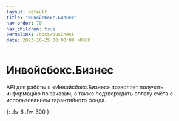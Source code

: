 ```yaml
---
layout: default
title: "Инвойсбокс.Бизнес"
nav_order: 70
has_children: true
permalink: /docs/business
date: 2023-10-25 00:00:00 +0300
---
```


# Инвойсбокс.Бизнес

API для работы с &laquo;Инвойсбокс.Бизнес&raquo; позволяет получать информацию по заказам, а также
подтверждать оплату счёта с использованием гарантийного фонда.


{: .fs-6 .fw-300 }
